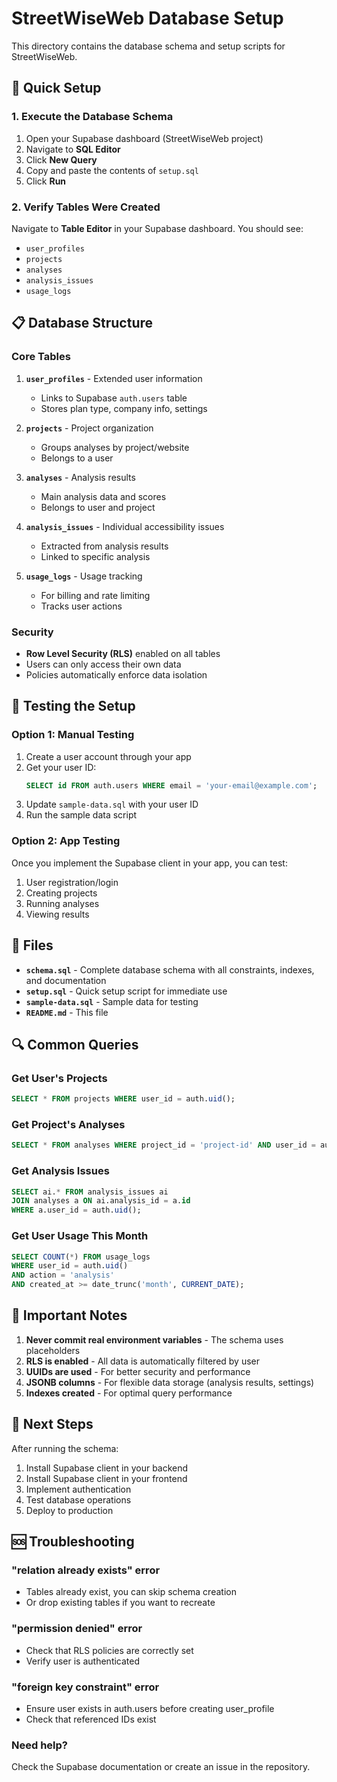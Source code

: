 # StreetWiseWeb Database Setup

This directory contains the database schema and setup scripts for StreetWiseWeb.

## 🚀 Quick Setup

### 1. **Execute the Database Schema**

1. Open your Supabase dashboard (StreetWiseWeb project)
2. Navigate to **SQL Editor**
3. Click **New Query**
4. Copy and paste the contents of `setup.sql`
5. Click **Run**

### 2. **Verify Tables Were Created**

Navigate to **Table Editor** in your Supabase dashboard. You should see:
- `user_profiles`
- `projects`
- `analyses`
- `analysis_issues`
- `usage_logs`

## 📋 **Database Structure**

### **Core Tables**

1. **`user_profiles`** - Extended user information
   - Links to Supabase `auth.users` table
   - Stores plan type, company info, settings

2. **`projects`** - Project organization
   - Groups analyses by project/website
   - Belongs to a user

3. **`analyses`** - Analysis results
   - Main analysis data and scores
   - Belongs to user and project

4. **`analysis_issues`** - Individual accessibility issues
   - Extracted from analysis results
   - Linked to specific analysis

5. **`usage_logs`** - Usage tracking
   - For billing and rate limiting
   - Tracks user actions

### **Security**

- **Row Level Security (RLS)** enabled on all tables
- Users can only access their own data
- Policies automatically enforce data isolation

## 🔧 **Testing the Setup**

### **Option 1: Manual Testing**

1. Create a user account through your app
2. Get your user ID:
   ```sql
   SELECT id FROM auth.users WHERE email = 'your-email@example.com';
   ```
3. Update `sample-data.sql` with your user ID
4. Run the sample data script

### **Option 2: App Testing**

Once you implement the Supabase client in your app, you can test:
1. User registration/login
2. Creating projects
3. Running analyses
4. Viewing results

## 📁 **Files**

- **`schema.sql`** - Complete database schema with all constraints, indexes, and documentation
- **`setup.sql`** - Quick setup script for immediate use
- **`sample-data.sql`** - Sample data for testing
- **`README.md`** - This file

## 🔍 **Common Queries**

### **Get User's Projects**
```sql
SELECT * FROM projects WHERE user_id = auth.uid();
```

### **Get Project's Analyses**
```sql
SELECT * FROM analyses WHERE project_id = 'project-id' AND user_id = auth.uid();
```

### **Get Analysis Issues**
```sql
SELECT ai.* FROM analysis_issues ai
JOIN analyses a ON ai.analysis_id = a.id
WHERE a.user_id = auth.uid();
```

### **Get User Usage This Month**
```sql
SELECT COUNT(*) FROM usage_logs 
WHERE user_id = auth.uid() 
AND action = 'analysis' 
AND created_at >= date_trunc('month', CURRENT_DATE);
```

## 🚨 **Important Notes**

1. **Never commit real environment variables** - The schema uses placeholders
2. **RLS is enabled** - All data is automatically filtered by user
3. **UUIDs are used** - For better security and performance
4. **JSONB columns** - For flexible data storage (analysis results, settings)
5. **Indexes created** - For optimal query performance

## 🔄 **Next Steps**

After running the schema:
1. Install Supabase client in your backend
2. Install Supabase client in your frontend
3. Implement authentication
4. Test database operations
5. Deploy to production

## 🆘 **Troubleshooting**

### **"relation already exists" error**
- Tables already exist, you can skip schema creation
- Or drop existing tables if you want to recreate

### **"permission denied" error**
- Check that RLS policies are correctly set
- Verify user is authenticated

### **"foreign key constraint" error**
- Ensure user exists in auth.users before creating user_profile
- Check that referenced IDs exist

### **Need help?**
Check the Supabase documentation or create an issue in the repository.